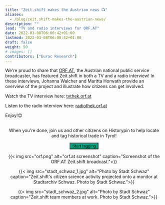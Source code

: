 ```yaml
---
title: "Zeit.shift makes the Austrian news 📺"
aliases:
  - /blog/zeit.shift-makes-the-austrian-news/
description: ""
lead: "TV and radio interviews for ORF.AT"
date: 2022-03-08T06:00:42+01:00
lastmod: 2022-03-08T06:00:42+01:00
draft: false
weight: 50
# images: []
contributors: ["Eurac Research"]
---
```


We're proud to share that [ORF.AT](https://orf.at/), the Austrian national public service broadcaster, has featured Zeit.shift in both a TV and a radio interview! In these interviews, Johanna Walcher and Maritta Horwath provide an overview of the project and illustrate how citizens can get involved.

Watch the TV interview here: [tvthek.orf.at](https://tvthek.orf.at/profile/Tirol-heute/70023/Tirol-heute/14126830/Bibliotheksprojekt-zeit-shift/15119452)<br />

Listen to the radio interview here: [radiothek.orf.at](https://radiothek.orf.at/tir/20220303/TRTN/1646324291000)

Enjoy!😊<br /><br />

<center><p>When you're done, join us and other citizens on Historypin to help locate and tag historical trade in Tyrol!</p></center>

<p style="text-align: center"><a href="https://www.historypin.org/en/zeit-shift" target="_blank"><button type="button" class="btn btn-success" style="background-color: #00A984;">Start tagging</button></a></p>

<center>
  {{< img src="orf.png" alt="orf.at screenshot" caption="Screenshot of the ORF.AT Zeit.shift broadcast.">}}

  {{< img src="stadt_schwaz_1.jpg" alt="Photo by Stadt Schwaz" caption="Zeit.shift's citizen science activity projected onto a monitor at Stadtarchiv Schwaz. Photo by Stadt Schwaz.">}}

  {{< img src="stadt_schwaz_2.jpg" alt="Photo by Stadt Schwaz" caption="Zeit.shift team members at work. Photo by Stadt Schwaz.">}}
</center>

